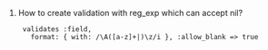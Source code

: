 1. How to create validation with reg_exp which can accept nil?
        
        validates :field,
          format: { with: /\A([a-z]+|)\z/i }, :allow_blank => true
